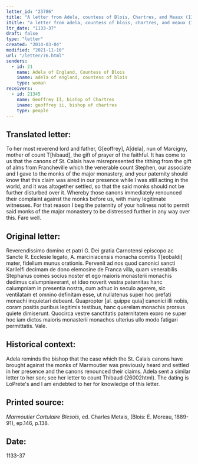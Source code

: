 ```yaml
---
letter_id: "23786"
title: "A letter from Adela, countess of Blois, Chartres, and Meaux (1133-37)"
ititle: "a letter from adela, countess of blois, chartres, and meaux (1133-37)"
ltr_date: "1133-37"
draft: false
type: "letter"
created: "2014-03-04"
modified: "2021-11-16"
url: "/letter/76.html"
senders:
  - id: 21
    name: Adela of England, Countess of Blois
    iname: adela of england, countess of blois
    type: woman
receivers:
  - id: 21345
    name: Geoffrey II, bishop of Chartres
    iname: geoffrey ii, bishop of chartres
    type: people
---
```

<h2> Translated letter:</h2>To her most reverend lord and father, G[eoffrey], A[dela],  nun of Marcigny, mother of count T[hibaud], the gift of prayer of the faithful.  It has come to us that the canons of St. Calais have misrepresented the tithing from the gift of alms from Francheville which the venerable count Stephen, our associate and I gave to the monks of the major monastery, and your paternity should know that this claim was aired in our presence while I was still acting in the world, and it was altogether settled, so that the said monks should not be further disturbed over it.  Whereby those canons immediately renounced their complaint against the monks before us, with many legitimate witnesses.  For that reason I beg the paternity of your holiness not to permit said monks of the major monastery to be distressed further in any way over this.  Fare well.
<h2 class="mt-4"> Original letter:</h2>Reverendissimo domino et patri G. Dei gratia Carnotensi episcopo ac Sancte R. Ecclesie legato, A. marciniacensis monacha comitis T[eobaldi] mater, fidelium munus orationis.  Pervenit ad nos quod canonici sancti Karilelfi decimam de dono elemosine de Franca villa,  quam venerabilis Stephanus comes socius noster et ego maioris monasterii monachis dedimus calumpniaverant, et ideo noverit vestra paternitas hanc calumpniam in presentia nostra, cum adhuc in seculo agerem, sic ventilatam et omnino definitam esse, ut nullatenus super hoc prefati monachi inquietari debeant.  Quapropter [al. quippe quia] canonici illi nobis, coram positis puribus legitimis testibus, hanc querelam monachis prorsus quiete dimiserunt.  Quocirca vestre sanctitatis paternitatem exoro ne super hoc iam dictos maioris monasterii monachos ulterius ullo modo fatigari permittatis.  Vale.
<h2 class="mt-4"> Historical context:</h2>Adela reminds the bishop that the case which the St. Calais canons have brought against the monks of Marmoutier was previously heard and settled in her presence and the canons renounced their claims.  Adela sent a similar letter to her son; see her letter to count Thibaud (26002html).  The dating is LoPrete's and I am endebted to her for knowledge of this letter.
<h2 class="mt-4"> Printed source:</h2><p><em>Marmoutier Cartulaire Blesois,</em> ed. Charles Metais, (Blois: E. Moreau, 1889-91), ep.146, p.138.</p><h2 class="mt-4"> Date:</h2>1133-37